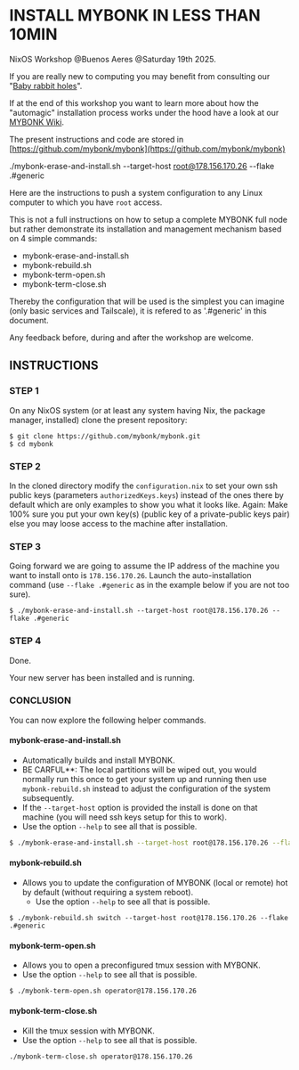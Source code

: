 # INSTALL MYBONK IN LESS THAN 10MIN

NixOS Workshop @Buenos Aeres @Saturday 19th 2025.

If you are really new to computing you may benefit from consulting our "[Baby rabbit holes](https://github.com/mybonk/mybonk-wiki/blob/main/baby-rabbit-holes.md)".

If at the end of this workshop you want to learn more about how the "automagic" installation process works under the hood have a look at our [MYBONK Wiki](https://github.com/mybonk/mybonk-wiki/tree/main).

The present instructions and code are stored in [https://github.com/mybonk/mybonk](https://github.com/mybonk/mybonk) 

./mybonk-erase-and-install.sh --target-host root@178.156.170.26 --flake .#generic

Here are the instructions to push a system configuration to any Linux computer to which you have `root` access. 

This is not a full instructions on how to setup a complete MYBONK full node but rather demonstrate its installation and management mechanism based on 4 simple commands:
- mybonk-erase-and-install.sh
- mybonk-rebuild.sh
- mybonk-term-open.sh
- mybonk-term-close.sh

Thereby the configuration that will be used is the simplest you can imagine (only basic services and Tailscale), it is refered to as '.#generic' in this document. 

Any feedback before, during and after the workshop are welcome.

## INSTRUCTIONS

### STEP 1
On any NixOS system (or at least any system having Nix, the package manager, installed) clone the present repository:
```
$ git clone https://github.com/mybonk/mybonk.git
$ cd mybonk
````

### STEP 2
In the cloned directory modify the `configuration.nix` to set your own ssh public keys (parameters `authorizedKeys.keys`) instead of the ones there by default which are only examples to show you what it looks like. Again: Make 100% sure you put your own key(s) (public key of a private-public keys pair) else you may loose access to the machine after installation.

### STEP 3
Going forward we are going to assume the IP address of the machine you want to install onto is `178.156.170.26`.
Launch the auto-installation command (use `--flake .#generic` as in the example below if you are not too sure).
```
$ ./mybonk-erase-and-install.sh --target-host root@178.156.170.26 --flake .#generic
````

### STEP 4
Done. 

Your new server has been installed and is running. 

### CONCLUSION

You can now explore the following helper commands.

#### mybonk-erase-and-install.sh
- Automatically builds and install MYBONK.
- BE CARFUL**: The local partitions will be wiped out, you would normally run this once to get your system up and running then use `mybonk-rebuild.sh` instead to adjust the configuration of the system subsequently.
- If the `--target-host` option is provided the install is done on that machine (you will need ssh keys setup for this to work).
- Use the option `--help` to see all that is possible.
```bash
$ ./mybonk-erase-and-install.sh --target-host root@178.156.170.26 --flake .#generic
```

#### mybonk-rebuild.sh
- Allows you to update the configuration of MYBONK (local or remote) hot by default (without requiring a system reboot).
	- Use the option `--help` to see all that is possible.

```
$ ./mybonk-rebuild.sh switch --target-host root@178.156.170.26 --flake .#generic
```

#### mybonk-term-open.sh
- Allows you to open a preconfigured tmux session with MYBONK. 
- Use the option `--help` to see all that is possible.
```
$ ./mybonk-term-open.sh operator@178.156.170.26
```

#### mybonk-term-close.sh
- Kill the tmux session with MYBONK. 
- Use the option `--help` to see all that is possible.
```
./mybonk-term-close.sh operator@178.156.170.26
```
